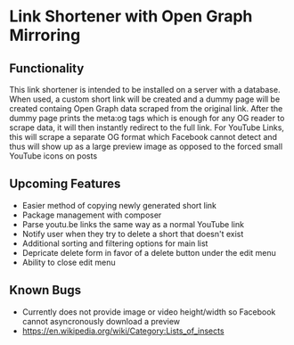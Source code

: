 # Link Shortener with Open Graph Mirroring
## Functionality
This link shortener is intended to be installed on a server with a database. When used, a custom short link will be created and a dummy page will be created containg Open Graph data scraped from the original link. After the dummy page prints the meta:og tags which is enough for any OG reader to scrape data, it will then instantly redirect to the full link. For YouTube Links, this will scrape a separate OG format which Facebook cannot detect and thus will show up as a large preview image as opposed to the forced small YouTube icons on posts

## Upcoming Features
* Easier method of copying newly generated short link
* Package management with composer
* Parse youtu.be links the same way as a normal YouTube link
* Notify user when they try to delete a short that doesn't exist
* Additional sorting and filtering options for main list
* Depricate delete form in favor of a delete button under the edit menu
* Ability to close edit menu

## Known Bugs
* Currently does not provide image or video height/width so Facebook cannot asyncronously download a preview
* https://en.wikipedia.org/wiki/Category:Lists_of_insects
